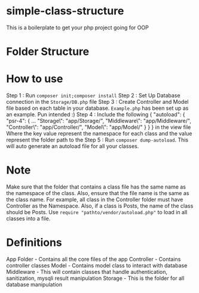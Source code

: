 # simple-class-structure
This is a boilerplate to get your php project going for OOP
# Folder Structure

# How to use
Step 1 : Run ```composer init;composer install```
Step 2 : Set Up Database connection in the ```Storage/DB.php``` file
Step 3 : Create Controller and Model file based on each table in your database. ```Example.php``` has been set up as an example. Pun intended :)
Step 4 : Include the following
{
    "autoload": {
        "psr-4": {
            ...
            "Storage\\": "app/Storage/",
            "Middleware\\": "app/Middleware/",
            "Controller\\": "app/Controller/",
            "Model\\": "app/Model/"
        }
    }
}
in the view file
Where the key value represent the namespace for each class and the value represent the folder path to the 
Step 5 : Run ```composer dump-autoload```. This will auto generate an autoload file for all your classes.

# Note
Make sure that the folder that contains a class file has the same name as the namespace of the class. Also, ensure that the file name is the same as the class name. For example, all class in the Controller folder must have Controller as the Namespace. Also, if a class is Posts, the name of the class should be Posts. Use ```require "pathto/vendor/autoload.php"``` to load in all classes into a file. 
# Definitions
App Folder - Contains all the core files of the app
    Controller - Contains controller classes 
    Model - Contains model class to interact with database
    Middleware - This will contain classes that handle authentication, sanitization, mysqli result manipulation
    Storage - This is the folder for all database manipulation